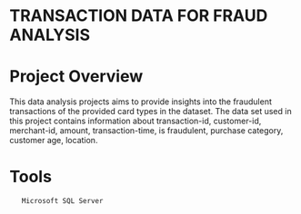 # TRANSACTION DATA FOR FRAUD ANALYSIS  

# Project Overview

This data analysis projects aims to provide insights into the fraudulent transactions of the provided card types in the dataset. The data set 
used in this project contains information about transaction-id, customer-id, merchant-id, amount, transaction-time, is fraudulent, purchase category, customer age, location.

# Tools
       Microsoft SQL Server
